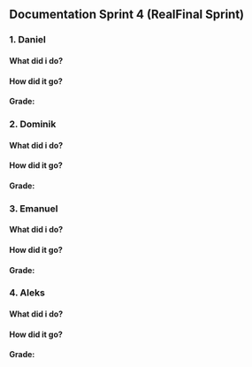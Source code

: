 ## Documentation Sprint 4 (RealFinal Sprint)

### 1. Daniel

#### What did i do?
    
#### How did it go?

#### Grade:


### 2. Dominik

#### What did i do?
    
#### How did it go?

#### Grade:


### 3. Emanuel

#### What did i do?
    
#### How did it go?

#### Grade:
    

### 4. Aleks

#### What did i do?
    
#### How did it go?

#### Grade:
    
